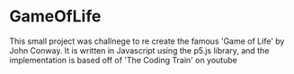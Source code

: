 # GameOfLife
This small project was challnege to re create the famous 'Game of Life' by John Conway. It is written in Javascript using the p5.js library, and the implementation is based off of 'The Coding Train' on youtube
